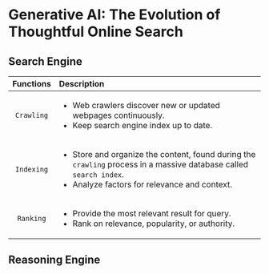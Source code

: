 # Generative AI: The Evolution of Thoughtful Online Search


## Search Engine

| Functions        | Description        |
| :-------:  | :-------  |
| `Crawling` | <ul><li>Web crawlers discover new or updated webpages continuously.</li><li>Keep search engine index up to date.</li></ul> |
| `Indexing` | <ul><li>Store and organize the content, found during the `crawling` process in a massive database called `search index`.</li><li>Analyze factors for relevance and context.</li></ul> |
| `Ranking` | <ul><li>Provide the most relevant result for query.</li><li>Rank on relevance, popularity, or authority.</li></ul> |


## Reasoning Engine



